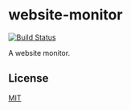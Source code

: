 # website-monitor

[![Build Status][travis-image]][travis-url]

A website monitor.

## License

[MIT](LICENSE)

[travis-image]: https://travis-ci.org/apemost/website-monitor.svg?branch=master
[travis-url]: https://travis-ci.org/apemost/website-monitor
